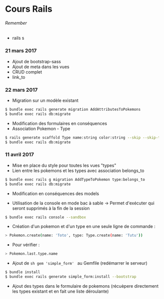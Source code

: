 # Cours Rails

###### Remember

 - rails s

### 21 mars 2017

 - Ajout de bootstrap-sass
 - Ajout de meta dans les vues
 - CRUD complet
 - link_to

### 22 mars 2017

 - Migration sur un modèle existant
 ```sh
 $ bundle exec rails generate migration AddAttributesToPokemons
 $ bundle exec rails db:migrate
 ```
  - Modification des formulaires en conséquences
  - Association Pokemon - Type
  ```sh
  $ rails generate scaffold Type name:string color:string --skip --skip-test-framework --skip-assets
  $ bundle exec rails db:migrate
  ```
### 11 avril 2017

 - Mise en place du style pour toutes les vues "types"
 - Lien entre les pokemons et les types avec association belongs_to
 ```sh
 $ bundle exec rails g migration AddTypeToPokemon type:belongs_to
 $ bundle exec rails db:migrate
```
 - Modification en conséquences des models

 - Utilisation de la console en mode bac à sable -> Permet d'exécuter qui seront supprimés à la fin de la session
 ```sh
 $ bundle exec rails console --sandbox
 ```

 - Création d'un pokemon et d'un type en une seule ligne de commande :
 ```sh
 > Pokemon.create(name: 'Toto', type: Type.create(name: 'Tutu'))
 ```
 - Pour vérifier :
 ```sh
 > Pokemon.last.type.name
 ```

 - Ajout de ```sh gem 'simple_form' ``` au Gemfile (redémarrer le serveur)
 ```sh
 $ bundle install
 $ bundle exec rails generate simple_form:install --bootstrap
 ```

 - Ajout des types dans le formulaire de pokemons (récuèpere directement les types existant et en fait une liste déroulante)
